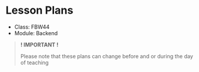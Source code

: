 # Lesson Plans

- Class: FBW44
- Module: Backend

> **! IMPORTANT !**
> 
> Please note that these plans can change before and or during the day of teaching